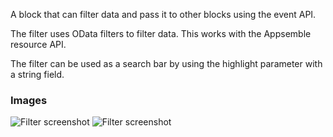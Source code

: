 A block that can filter data and pass it to other blocks using the event API.

The filter uses OData filters to filter data. This works with the Appsemble resource API.

The filter can be used as a search bar by using the highlight parameter with a string field.

### Images

![Filter screenshot](https://gitlab.com/appsemble/appsemble/-/raw/0.32.1-test.16/config/assets/filter.png)
![Filter screenshot](https://gitlab.com/appsemble/appsemble/-/raw/0.32.1-test.16/config/assets/filter-search-bar.png)
